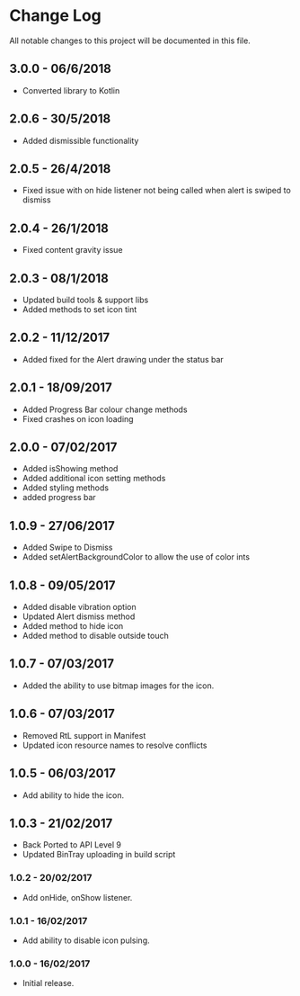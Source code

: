 # Change Log
All notable changes to this project will be documented in this file.

## 3.0.0 - 06/6/2018
* Converted library to Kotlin

## 2.0.6 - 30/5/2018
* Added dismissible functionality

## 2.0.5 - 26/4/2018
* Fixed issue with on hide listener not being called when alert is swiped to dismiss

## 2.0.4 - 26/1/2018
* Fixed content gravity issue

## 2.0.3 - 08/1/2018
* Updated build tools & support libs
* Added methods to set icon tint

## 2.0.2 - 11/12/2017 
* Added fixed for the Alert drawing under the status bar

## 2.0.1 - 18/09/2017
* Added Progress Bar colour change methods
* Fixed crashes on icon loading

## 2.0.0 - 07/02/2017
* Added isShowing method
* Added additional icon setting methods
* Added styling methods
* added progress bar

## 1.0.9 - 27/06/2017
* Added Swipe to Dismiss
* Added setAlertBackgroundColor to allow the use of color ints

## 1.0.8 - 09/05/2017
* Added disable vibration option 
* Updated Alert dismiss method
* Added method to hide icon
* Added method to disable outside touch

## 1.0.7 - 07/03/2017
* Added the ability to use bitmap images for the icon.

## 1.0.6 - 07/03/2017
* Removed RtL support in Manifest
* Updated icon resource names to resolve conflicts

## 1.0.5 - 06/03/2017
* Add ability to hide the icon.

## 1.0.3 - 21/02/2017
- Back Ported to API Level 9
- Updated BinTray uploading in build script

### 1.0.2 - 20/02/2017
* Add onHide, onShow listener.

### 1.0.1 - 16/02/2017
* Add ability to disable icon pulsing.

### 1.0.0 - 16/02/2017
* Initial release.
